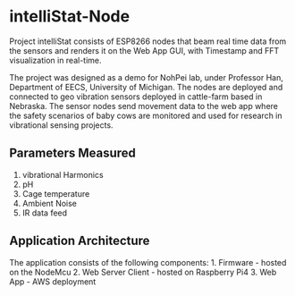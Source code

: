 # intelliStat-Node

Project intelliStat consists of ESP8266 nodes that beam real time data from the sensors and renders it on the Web App GUI, with Timestamp and FFT visualization in real-time. 

The project was designed as a demo for NohPei lab, under Professor Han, Department of EECS, University of Michigan. The nodes are deployed and connected to geo vibration sensors deployed in cattle-farm based in Nebraska. The sensor nodes send movement data to the web app where the safety scenarios of baby cows are monitored and used for research in vibrational sensing projects. 

## Parameters Measured

1. vibrational Harmonics
2. pH
3. Cage temperature
4. Ambient Noise
5. IR data feed

## Application Architecture
The application consists of the following components:
    1. Firmware - hosted on the NodeMcu
    2. Web Server Client - hosted  on Raspberry Pi4
    3. Web App - AWS deployment
